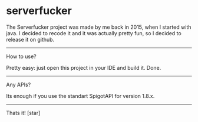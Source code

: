 # serverfucker

The Serverfucker project was made by me back in 2015, when I started with java. 
I decided to recode it and it was actually pretty fun, so I decided to release it on github.

------------------------------------------------------
How to use?

Pretty easy: just open this project in your IDE and build it. Done.

------------------------------------------------------
Any APIs?

Its enough if you use the standart SpigotAPI for version 1.8.x.

------------------------------------------------------
Thats it!
[star]


